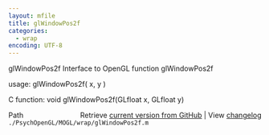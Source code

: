```yaml
---
layout: mfile
title: glWindowPos2f
categories:
  - wrap
encoding: UTF-8
---
```


glWindowPos2f  Interface to OpenGL function glWindowPos2f  

usage:  glWindowPos2f( x, y )  

C function:  void glWindowPos2f(GLfloat x, GLfloat y)  


<div class="code_header" style="text-align:right;">
  <span style="float:left;">Path&nbsp;&nbsp;</span> <span class="counter">Retrieve <a href=
  "https://raw.github.com/Psychtoolbox-3/Psychtoolbox-3/beta/./PsychOpenGL/MOGL/wrap/glWindowPos2f.m">current version from GitHub</a> | View <a href=
  "https://github.com/Psychtoolbox-3/Psychtoolbox-3/commits/beta/./PsychOpenGL/MOGL/wrap/glWindowPos2f.m">changelog</a></span>
</div>
<div class="code">
  <code>./PsychOpenGL/MOGL/wrap/glWindowPos2f.m</code>
</div>
